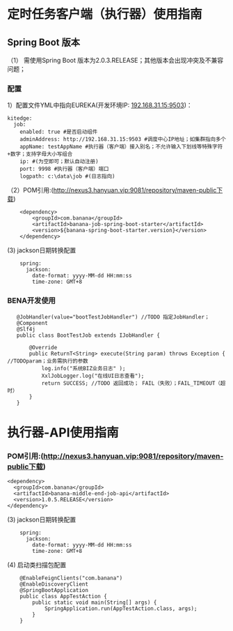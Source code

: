 
# 定时任务客户端（执行器）使用指南

## Spring Boot 版本
 
 （1）	需使用Spring Boot 版本为2.0.3.RELEASE；其他版本会出现冲突及不兼容问题；

### 配置

1）配置文件YML中指向EUREKA(开发环境IP: [192.168.31.15:9503](http://192.168.31.15:9503))：

    kitedge:
      job:
        enabled: true #是否启动组件
        adminAddress: http://192.168.31.15:9503 #调度中心IP地址；如集群指向多个
        appName: testAppName #执行器（客户端）接入别名；不允许输入下划线等特殊字符+数字；支持字母大小写组合
        ip: #(为空即可；默认自动注册)
        port: 9998 #执行器（客户端）端口
        logpath: c:\data\job #(日志指向)
    
（2）POM引用:(http://nexus3.hanyuan.vip:9081/repository/maven-public下载)

        <dependency>
            <groupId>com.banana</groupId>
            <artifactId>banana-job-spring-boot-starter</artifactId>
            <version>${banana-spring-boot-starter.version}</version>
        </dependency>
    
 (3) jackson日期转换配置
 
        spring:
          jackson:
            date-format: yyyy-MM-dd HH:mm:ss
            time-zone: GMT+8

### BENA开发使用
   
       @JobHandler(value="bootTestJobHandler") //TODO 指定JobHandler；
       @Component
       @Slf4j
       public class BootTestJob extends IJobHandler {
       
           @Override
           public ReturnT<String> execute(String param) throws Exception { //TODOparam；业务需执行的参数
               log.info("系统BIZ业务日志" );
               XxlJobLogger.log("在线UI日志查看");
               return SUCCESS; //TODO 返回成功； FAIL（失败）；FAIL_TIMEOUT（超时）
           }
       }

# 执行器-API使用指南
### POM引用:(http://nexus3.hanyuan.vip:9081/repository/maven-public下载)
    <dependency>
      <groupId>com.banana</groupId>
      <artifactId>banana-middle-end-job-api</artifactId>
      <version>1.0.5.RELEASE</version>
    </dependency>
    
 (3) jackson日期转换配置
 
        spring:
          jackson:
            date-format: yyyy-MM-dd HH:mm:ss
            time-zone: GMT+8
            
 (4) 启动类扫描包配置
        
        @EnableFeignClients("com.banana")
        @EnableDiscoveryClient
        @SpringBootApplication
        public class AppTestAction {
            public static void main(String[] args) {
                SpringApplication.run(AppTestAction.class, args);
            }
        }
